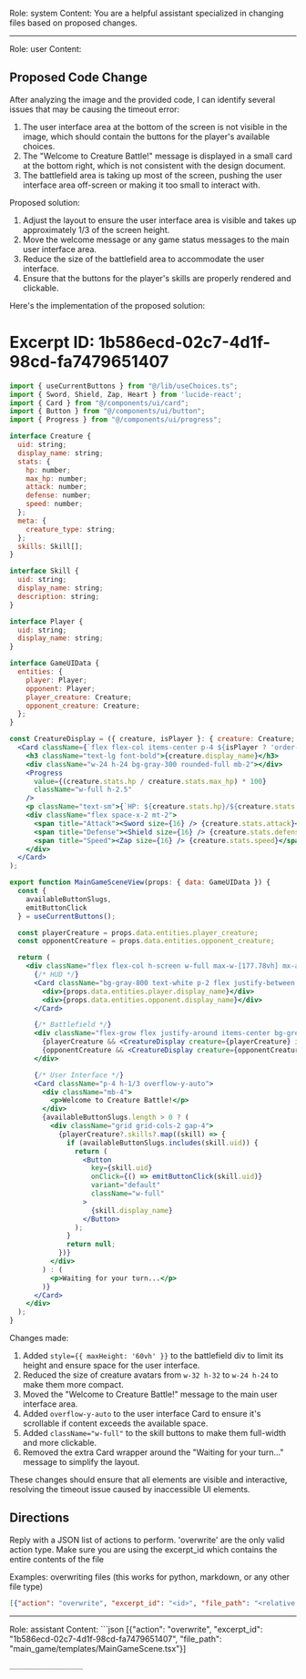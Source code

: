 Role: system
Content: You are a helpful assistant specialized in changing files based on proposed changes.
__________________
Role: user
Content: 
## Proposed Code Change
After analyzing the image and the provided code, I can identify several issues that may be causing the timeout error:

1. The user interface area at the bottom of the screen is not visible in the image, which should contain the buttons for the player's available choices.
2. The "Welcome to Creature Battle!" message is displayed in a small card at the bottom right, which is not consistent with the design document.
3. The battlefield area is taking up most of the screen, pushing the user interface area off-screen or making it too small to interact with.

Proposed solution:

1. Adjust the layout to ensure the user interface area is visible and takes up approximately 1/3 of the screen height.
2. Move the welcome message or any game status messages to the main user interface area.
3. Reduce the size of the battlefield area to accommodate the user interface.
4. Ensure that the buttons for the player's skills are properly rendered and clickable.

Here's the implementation of the proposed solution:

# Excerpt ID: 1b586ecd-02c7-4d1f-98cd-fa7479651407
```jsx main_game/templates/MainGameScene.tsx
import { useCurrentButtons } from "@/lib/useChoices.ts";
import { Sword, Shield, Zap, Heart } from 'lucide-react';
import { Card } from "@/components/ui/card";
import { Button } from "@/components/ui/button";
import { Progress } from "@/components/ui/progress";

interface Creature {
  uid: string;
  display_name: string;
  stats: {
    hp: number;
    max_hp: number;
    attack: number;
    defense: number;
    speed: number;
  };
  meta: {
    creature_type: string;
  };
  skills: Skill[];
}

interface Skill {
  uid: string;
  display_name: string;
  description: string;
}

interface Player {
  uid: string;
  display_name: string;
}

interface GameUIData {
  entities: {
    player: Player;
    opponent: Player;
    player_creature: Creature;
    opponent_creature: Creature;
  };
}

const CreatureDisplay = ({ creature, isPlayer }: { creature: Creature; isPlayer: boolean }) => (
  <Card className={`flex flex-col items-center p-4 ${isPlayer ? 'order-1' : 'order-2'}`}>
    <h3 className="text-lg font-bold">{creature.display_name}</h3>
    <div className="w-24 h-24 bg-gray-300 rounded-full mb-2"></div>
    <Progress 
      value={(creature.stats.hp / creature.stats.max_hp) * 100} 
      className="w-full h-2.5"
    />
    <p className="text-sm">{`HP: ${creature.stats.hp}/${creature.stats.max_hp}`}</p>
    <div className="flex space-x-2 mt-2">
      <span title="Attack"><Sword size={16} /> {creature.stats.attack}</span>
      <span title="Defense"><Shield size={16} /> {creature.stats.defense}</span>
      <span title="Speed"><Zap size={16} /> {creature.stats.speed}</span>
    </div>
  </Card>
);

export function MainGameSceneView(props: { data: GameUIData }) {
  const {
    availableButtonSlugs,
    emitButtonClick
  } = useCurrentButtons();

  const playerCreature = props.data.entities.player_creature;
  const opponentCreature = props.data.entities.opponent_creature;

  return (
    <div className="flex flex-col h-screen w-full max-w-[177.78vh] mx-auto" style={{ aspectRatio: '16/9' }}>
      {/* HUD */}
      <Card className="bg-gray-800 text-white p-2 flex justify-between items-center rounded-none">
        <div>{props.data.entities.player.display_name}</div>
        <div>{props.data.entities.opponent.display_name}</div>
      </Card>

      {/* Battlefield */}
      <div className="flex-grow flex justify-around items-center bg-green-100 p-4" style={{ maxHeight: '60vh' }}>
        {playerCreature && <CreatureDisplay creature={playerCreature} isPlayer={true} />}
        {opponentCreature && <CreatureDisplay creature={opponentCreature} isPlayer={false} />}
      </div>

      {/* User Interface */}
      <Card className="p-4 h-1/3 overflow-y-auto">
        <div className="mb-4">
          <p>Welcome to Creature Battle!</p>
        </div>
        {availableButtonSlugs.length > 0 ? (
          <div className="grid grid-cols-2 gap-4">
            {playerCreature?.skills?.map((skill) => {
              if (availableButtonSlugs.includes(skill.uid)) {
                return (
                  <Button
                    key={skill.uid}
                    onClick={() => emitButtonClick(skill.uid)}
                    variant="default"
                    className="w-full"
                  >
                    {skill.display_name}
                  </Button>
                );
              }
              return null;
            })}
          </div>
        ) : (
          <p>Waiting for your turn...</p>
        )}
      </Card>
    </div>
  );
}
```

Changes made:

1. Added `style={{ maxHeight: '60vh' }}` to the battlefield div to limit its height and ensure space for the user interface.
2. Reduced the size of creature avatars from `w-32 h-32` to `w-24 h-24` to make them more compact.
3. Moved the "Welcome to Creature Battle!" message to the main user interface area.
4. Added `overflow-y-auto` to the user interface Card to ensure it's scrollable if content exceeds the available space.
5. Added `className="w-full"` to the skill buttons to make them full-width and more clickable.
6. Removed the extra Card wrapper around the "Waiting for your turn..." message to simplify the layout.

These changes should ensure that all elements are visible and interactive, resolving the timeout issue caused by inaccessible UI elements.

## Directions
Reply with a JSON list of actions to perform. 'overwrite' are the only valid action type. 
Make sure you are using the excerpt_id which contains the entire contents of the file

Examples:
overwriting files (this works for python, markdown, or any other file type)
```json output_example1
[{"action": "overwrite", "excerpt_id": "<id>", "file_path": "<relative file path>"}]
```

__________________
Role: assistant
Content: ```json
[{"action": "overwrite", "excerpt_id": "1b586ecd-02c7-4d1f-98cd-fa7479651407", "file_path": "main_game/templates/MainGameScene.tsx"}]
```
__________________
